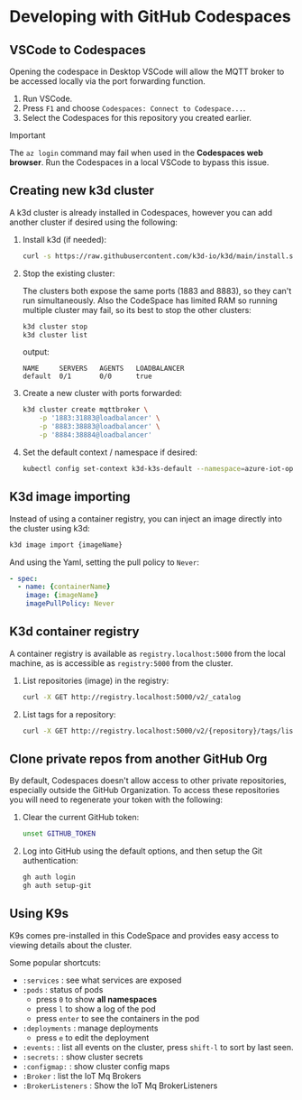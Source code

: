 # Developing with GitHub Codespaces

## VSCode to Codespaces

Opening the codespace in Desktop VSCode will allow the MQTT broker to be accessed locally via the port forwarding function.

1. Run VSCode.
1. Press `F1` and choose `Codespaces: Connect to Codespace...`.
1. Select the Codespaces for this repository you created earlier.

> [!IMPORTANT]
> The `az login` command may fail when used in the **Codespaces web browser**. Run the Codespaces in a local VSCode to bypass this issue.

## Creating new k3d cluster

A k3d cluster is already installed in Codespaces, however you can add another cluster if desired using the following:

1. Install k3d (if needed):

    ```bash
    curl -s https://raw.githubusercontent.com/k3d-io/k3d/main/install.sh | bash
    ```

1. Stop the existing cluster:

    The clusters both expose the same ports (1883 and 8883), so they can't run simultaneously. Also the CodeSpace has limited RAM so running multiple cluster may fail, so its best to stop the other clusters:

    ```bash
    k3d cluster stop
    k3d cluster list
    ```

    output:
    ```output
    NAME     SERVERS   AGENTS   LOADBALANCER
    default  0/1       0/0      true
    ```

1. Create a new cluster with ports forwarded:

    ```bash
    k3d cluster create mqttbroker \
        -p '1883:31883@loadbalancer' \
        -p '8883:38883@loadbalancer' \
        -p '8884:38884@loadbalancer'
    ```

1. Set the default context / namespace if desired:

    ```bash
    kubectl config set-context k3d-k3s-default --namespace=azure-iot-operations
    ```

## K3d image importing

Instead of using a container registry, you can inject an image directly into the cluster using k3d:

```bash
k3d image import {imageName}
```

And using the Yaml, setting the pull policy to `Never`:
```yaml
- spec:
  - name: {containerName}
    image: {imageName}
    imagePullPolicy: Never
```

## K3d container registry

A container registry is available as `registry.localhost:5000` from the local machine, as is accessible as `registry:5000` from the cluster.

1. List repositories (image) in the registry:

    ```bash
    curl -X GET http://registry.localhost:5000/v2/_catalog
    ```

1. List tags for a repository:

    ```bash
    curl -X GET http://registry.localhost:5000/v2/{repository}/tags/list
    ```

## Clone private repos from another GitHub Org

By default, Codespaces doesn't allow access to other private repositories, especially outside the GitHub Organization. To access these repositories you will need to regenerate your token with the following:

1. Clear the current GitHub token:

    ```bash
    unset GITHUB_TOKEN
    ```

1. Log into GitHub using the default options, and then setup the Git authentication:

    ```bash
    gh auth login
    gh auth setup-git
    ```

## Using K9s

K9s comes pre-installed in this CodeSpace and provides easy access to viewing details about the cluster.

Some popular shortcuts:
* `:services` : see what services are exposed
* `:pods` : status of pods
    * press `0` to show **all namespaces**
    * press `l` to show a log of the pod
    * press `enter` to see the containers in the pod
* `:deployments` : manage deployments
    * press `e` to edit the deployment
* `:events:` : list all events on the cluster, press `shift-l` to sort by last seen.
* `:secrets:` : show cluster secrets
* `:configmap:` : show cluster config maps
* `:Broker` : list the IoT Mq Brokers
* `:BrokerListeners` : Show the IoT Mq BrokerListeners
